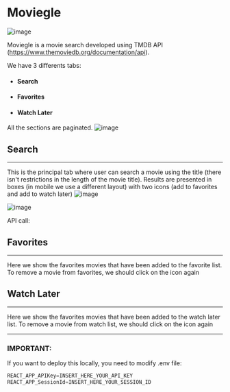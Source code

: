 # Moviegle

![image](https://user-images.githubusercontent.com/3264134/212081017-af4f9616-21c9-4d54-8680-71498e602587.png)

Moviegle is a movie search developed using TMDB API (https://www.themoviedb.org/documentation/api).

We have 3 differents tabs:
- #### Search
- #### Favorites
- #### Watch Later


All the sections are paginated.
![image](https://user-images.githubusercontent.com/3264134/212082288-e2ee320f-1ea5-4c0c-b84a-708a56876c3c.png)



## Search
-------------
This is the principal tab where user can search a movie using the title (there isn't restrictions in the length of the movie title). Results are presented in boxes (in mobile we use a different layout) with two icons (add to favorites and add to watch later)
![image](https://user-images.githubusercontent.com/3264134/212081666-4c0ac5a0-4ee7-4729-99ed-e4cb063592a5.png)

![image](https://user-images.githubusercontent.com/3264134/212081552-410602b8-47e5-4185-8a13-1cde3d9ea71b.png)

API call: 

## Favorites
-------------
Here we show the favorites movies that have been added to the favorite list. To remove a movie from favorites, we should click on the icon again

## Watch Later
-------------
Here we show the favorites movies that have been added to the watch later list. To remove a movie from watch list, we should click on the icon again

----
### IMPORTANT:
If you want to deploy this locally, you need to modify .env file:
````javascript
REACT_APP_APIKey=INSERT_HERE_YOUR_API_KEY
REACT_APP_SessionId=INSERT_HERE_YOUR_SESSION_ID